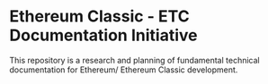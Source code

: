# Ethereum Classic - ETC Documentation Initiative

This repository is a research and planning of fundamental technical documentation for Ethereum/ Ethereum Classic development.
